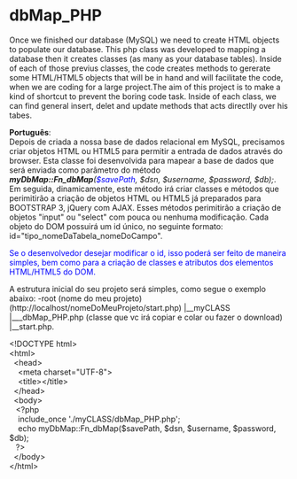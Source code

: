 dbMap_PHP
=========

Once we finished our database (MySQL) we need to create HTML objects to populate our database. This php class was developed to mapping 
a database then it creates classes (as many as your database tables). 
Inside of each of those previus classes, the code creates methods to gererate some HTML/HTML5 objects that will be in hand and will 
facilitate the code, when we are coding for a large project.The aim of this project is to make a kind of shortcut to prevent the boring code task.
Inside of each class, we can find general insert, delet and update methods that acts directlly over his tabes. 

<strong>Português</strong>:<br/>
Depois de criada a nossa base de dados relacional em MySQL, precisamos criar objetos HTML ou HTML5 para permitir a entrada de dados através do browser. Esta classe foi desenvolvida
para mapear a base de dados que será enviada como parâmetro do método <em><strong>myDbMap::Fn_dbMap</strong>(<span style="color:blue">$savePath</span>, $dsn, $username, $password, $db);</em>. Em seguida,
dinamicamente, este método irá criar classes e métodos que perimitirão a criação de objetos HTML ou HTML5 já preparados para BOOTSTRAP 3, jQuery com AJAX.
Esses métodos perimitirão a criação de objetos "input" ou "select" com pouca ou nenhuma modificação. Cada objeto do DOM possuirá um id único, no seguinte formato: id="tipo_nomeDaTabela_nomeDoCampo".
<p style="color:blue">Se o desenvolvedor desejar modificar o id, isso poderá ser feito de maneira simples, bem como para a criação de classes e atributos dos elementos HTML/HTML5 do DOM.</p>

A estrutura inicial do seu projeto será simples, como segue o exemplo abaixo:
-root (nome do meu projeto) (http://localhost/nomeDoMeuProjeto/start.php)
    |__myCLASS
                |___dbMap_PHP.php (classe que vc irá copiar e colar ou fazer o download)
    |__start.php.




&lt;!DOCTYPE html&gt;<br/>
&lt;html&gt;<br/>
    &nbsp;&nbsp;&lt;head&gt;<br/>
        &nbsp;&nbsp;&nbsp;&nbsp;&lt;meta charset=&quot;UTF-8&quot;&gt;<br/>
        &nbsp;&nbsp;&nbsp;&nbsp;&lt;title&gt;&lt;/title&gt;<br/>
    &nbsp;&nbsp;&lt;/head&gt;<br/>
    &nbsp;&nbsp;&lt;body&gt;<br/>&nbsp;&nbsp;&nbsp;&lt;?php<br/>&nbsp;&nbsp;&nbsp;&nbsp;include_once './myCLASS/dbMap_PHP.php';<br/>&nbsp;&nbsp;&nbsp;&nbsp;echo myDbMap::Fn_dbMap($savePath, $dsn, $username, $password, $db);<br/>&nbsp;&nbsp;&nbsp;?&gt;<br/>
    &nbsp;&nbsp;&lt;/body&gt;<br/>
&lt;/html&gt;<br/>















